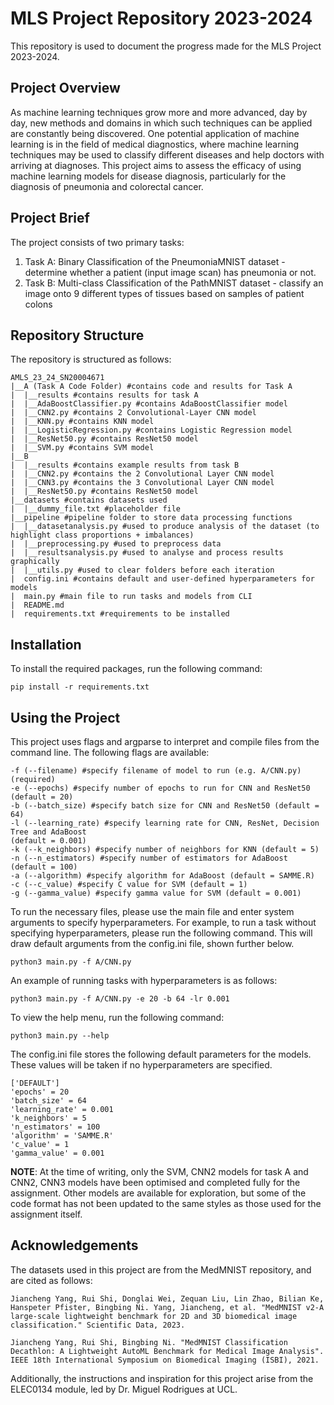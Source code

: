 # MLS Project Repository 2023-2024
This repository is used to document the progress made for the MLS Project 2023-2024. 

## Project Overview
As machine learning techniques grow more and more advanced, day by day, new methods and domains in which such techniques can be applied are constantly being discovered. One potential application of machine learning is in the field of medical diagnostics, where machine learning techniques may be used to classify different diseases and help doctors with arriving at diagnoses. This project aims to assess the efficacy of using machine learning models for disease diagnosis, particularly for the diagnosis of pneumonia and colorectal cancer.

## Project Brief
The project consists of two primary tasks:
1. Task A: Binary Classification of the PneumoniaMNIST dataset - determine whether a patient (input image scan) has pneumonia or not.
2. Task B: Multi-class Classification of the PathMNIST dataset - classify an image onto 9 different types of tissues based on samples of patient colons

## Repository Structure
The repository is structured as follows:

```
AMLS_23_24_SN20004671
|__A (Task A Code Folder) #contains code and results for Task A
|  |__results #contains results for task A
|  |__AdaBoostClassifier.py #contains AdaBoostClassifier model
|  |__CNN2.py #contains 2 Convolutional-Layer CNN model
|  |__KNN.py #contains KNN model
|  |__LogisticRegression.py #contains Logistic Regression model
|  |__ResNet50.py #contains ResNet50 model
|  |__SVM.py #contains SVM model
|__B
|  |__results #contains example results from task B
|  |__CNN2.py #contains the 2 Convolutional Layer CNN model
|  |__CNN3.py #contains the 3 Convolutional Layer CNN model 
|  |__ResNet50.py #contains ResNet50 model
|__datasets #contains datasets used
|  |__dummy_file.txt #placeholder file
|__pipeline #pipeline folder to store data processing functions
|  |__datasetanalysis.py #used to produce analysis of the dataset (to highlight class proportions + imbalances)
|  |__preprocessing.py #used to preprocess data
|  |__resultsanalysis.py #used to analyse and process results graphically
|  |__utils.py #used to clear folders before each iteration
|  config.ini #contains default and user-defined hyperparameters for models
|  main.py #main file to run tasks and models from CLI
|  README.md
|  requirements.txt #requirements to be installed
```
## Installation
To install the required packages, run the following command:
```
pip install -r requirements.txt
```
## Using the Project
This project uses flags and argparse to interpret and compile files from the command line.
The following flags are available:
```
-f (--filename) #specify filename of model to run (e.g. A/CNN.py) (required)
-e (--epochs) #specify number of epochs to run for CNN and ResNet50 (default = 20)
-b (--batch_size) #specify batch size for CNN and ResNet50 (default = 64)
-l (--learning_rate) #specify learning rate for CNN, ResNet, Decision Tree and AdaBoost 
(default = 0.001)
-k (--k_neighbors) #specify number of neighbors for KNN (default = 5)
-n (--n_estimators) #specify number of estimators for AdaBoost (default = 100)
-a (--algorithm) #specify algorithm for AdaBoost (default = SAMME.R)
-c (--c_value) #specify C value for SVM (default = 1)
-g (--gamma_value) #specify gamma value for SVM (default = 0.001)
```
To run the necessary files, please use the main file and enter system arguments to specify hyperparameters. For example,
to run a task without specifying hyperparameters, please run the following command. This will draw default arguments from the config.ini file, shown further below.
```
python3 main.py -f A/CNN.py
```
An example of running tasks with hyperparameters is as follows:
```
python3 main.py -f A/CNN.py -e 20 -b 64 -lr 0.001
```
To view the help menu, run the following command:
```
python3 main.py --help
```
The config.ini file stores the following default parameters for the models.
These values will be taken if no hyperparameters are specified.
```
['DEFAULT']
'epochs' = 20
'batch_size' = 64
'learning_rate' = 0.001
'k_neighbors' = 5
'n_estimators' = 100
'algorithm' = 'SAMME.R'
'c_value' = 1
'gamma_value' = 0.001
```
**NOTE**: At the time of writing, only the SVM, CNN2 models for task A and CNN2, CNN3 models have been optimised and completed fully for the assignment. Other models are available for exploration, but some of the code format has not been updated to the same styles as those used for the assignment itself.
## Acknowledgements
The datasets used in this project are from the MedMNIST repository, and are cited as follows:
```
Jiancheng Yang, Rui Shi, Donglai Wei, Zequan Liu, Lin Zhao, Bilian Ke, Hanspeter Pfister, Bingbing Ni. Yang, Jiancheng, et al. "MedMNIST v2-A large-scale lightweight benchmark for 2D and 3D biomedical image classification." Scientific Data, 2023.
                            
Jiancheng Yang, Rui Shi, Bingbing Ni. "MedMNIST Classification Decathlon: A Lightweight AutoML Benchmark for Medical Image Analysis". IEEE 18th International Symposium on Biomedical Imaging (ISBI), 2021.
```
Additionally, the instructions and inspiration for this project arise from the ELEC0134 module, led by Dr. Miguel Rodrigues at UCL.
